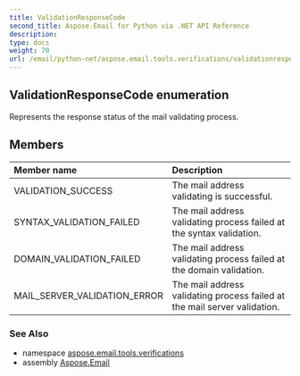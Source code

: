 ```yaml
---
title: ValidationResponseCode
second_title: Aspose.Email for Python via .NET API Reference
description: 
type: docs
weight: 70
url: /email/python-net/aspose.email.tools.verifications/validationresponsecode/
---
```


## ValidationResponseCode enumeration

Represents the response status of the mail validating process.

## Members
| Member name | Description |
| :- | :- |
|VALIDATION_SUCCESS|The mail address validating is successful.|
|SYNTAX_VALIDATION_FAILED|The mail address validating process failed at the syntax validation.|
|DOMAIN_VALIDATION_FAILED|The mail address validating process failed at the domain validation.|
|MAIL_SERVER_VALIDATION_ERROR|The mail address validating process failed at the mail server validation.|

### See Also

* namespace [aspose.email.tools.verifications](/email/python-net/aspose.email.tools.verifications/)
* assembly [Aspose.Email](/slides/python-net/)

